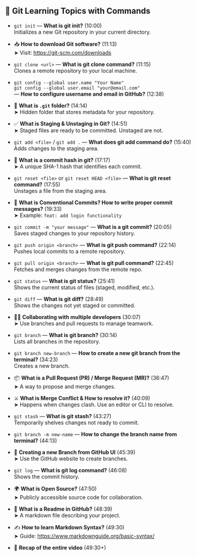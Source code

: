 ## 🧠 Git Learning Topics with Commands

- `git init` — **What is git init?** (10:00)  
  Initializes a new Git repository in your current directory.

- 📥 **How to download Git software?** (11:13)  
  ➤ Visit: https://git-scm.com/downloads

- `git clone <url>` — **What is git clone command?** (11:15)  
  Clones a remote repository to your local machine.

- `git config --global user.name "Your Name"`  
  `git config --global user.email "your@email.com"`  
  — **How to configure username and email in GitHub?** (12:38)

- 📁 **What is `.git` folder?** (14:14)  
  ➤ Hidden folder that stores metadata for your repository.

- ✅ **What is Staging & Unstaging in Git?** (14:51)  
  ➤ Staged files are ready to be committed. Unstaged are not.

- `git add <file>` / `git add .` — **What does git add command do?** (15:40)  
  Adds changes to the staging area.

- 🔢 **What is a commit hash in git?** (17:17)  
  ➤ A unique SHA-1 hash that identifies each commit.

- `git reset <file>` or `git reset HEAD <file>` — **What is git reset command?** (17:55)  
  Unstages a file from the staging area.

- 📝 **What is Conventional Commits? How to write proper commit messages?** (19:33)  
  ➤ Example: `feat: add login functionality`

- `git commit -m "your message"` — **What is a git commit?** (20:05)  
  Saves staged changes to your repository history.

- `git push origin <branch>` — **What is git push command?** (22:14)  
  Pushes local commits to a remote repository.

- `git pull origin <branch>` — **What is git pull command?** (22:45)  
  Fetches and merges changes from the remote repo.

- `git status` — **What is git status?** (25:41)  
  Shows the current status of files (staged, modified, etc.).

- `git diff` — **What is git diff?** (28:49)  
  Shows the changes not yet staged or committed.

- 👨‍💻 **Collaborating with multiple developers** (30:07)  
  ➤ Use branches and pull requests to manage teamwork.

- `git branch` — **What is git branch?** (30:14)  
  Lists all branches in the repository.

- `git branch new-branch` — **How to create a new git branch from the terminal?** (34:23)  
  Creates a new branch.

- 📦 **What is a Pull Request (PR) / Merge Request (MR)?** (36:47)  
  ➤ A way to propose and merge changes.

- ⚔️ **What is Merge Conflict & How to resolve it?** (40:09)  
  ➤ Happens when changes clash. Use an editor or CLI to resolve.

- `git stash` — **What is git stash?** (43:27)  
  Temporarily shelves changes not ready to commit.

- `git branch -m new-name` — **How to change the branch name from terminal?** (44:13)

- 🌿 **Creating a new Branch from GitHub UI** (45:39)  
  ➤ Use the GitHub website to create branches.

- `git log` — **What is git log command?** (46:08)  
  Shows the commit history.

- 🌍 **What is Open Source?** (47:50)  
  ➤ Publicly accessible source code for collaboration.

- 📘 **What is a Readme in GitHub?** (48:39)  
  ➤ A markdown file describing your project.

- ✍️ **How to learn Markdown Syntax?** (49:30)  
  ➤ Guide: https://www.markdownguide.org/basic-syntax/

- 🔁 **Recap of the entire video** (49:30+)
